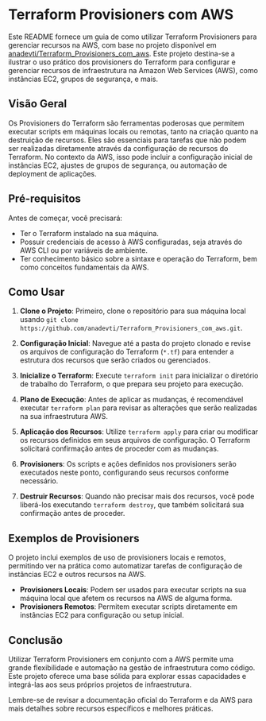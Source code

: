 # Terraform Provisioners com AWS

Este README fornece um guia de como utilizar Terraform Provisioners para gerenciar recursos na AWS, com base no projeto disponível em [anadevti/Terraform_Provisioners_com_aws](https://github.com/anadevti/Terraform_Provisioners_com_aws). Este projeto destina-se a ilustrar o uso prático dos provisioners do Terraform para configurar e gerenciar recursos de infraestrutura na Amazon Web Services (AWS), como instâncias EC2, grupos de segurança, e mais.

## Visão Geral

Os Provisioners do Terraform são ferramentas poderosas que permitem executar scripts em máquinas locais ou remotas, tanto na criação quanto na destruição de recursos. Eles são essenciais para tarefas que não podem ser realizadas diretamente através da configuração de recursos do Terraform. No contexto da AWS, isso pode incluir a configuração inicial de instâncias EC2, ajustes de grupos de segurança, ou automação de deployment de aplicações.

## Pré-requisitos

Antes de começar, você precisará:

- Ter o Terraform instalado na sua máquina.
- Possuir credenciais de acesso à AWS configuradas, seja através do AWS CLI ou por variáveis de ambiente.
- Ter conhecimento básico sobre a sintaxe e operação do Terraform, bem como conceitos fundamentais da AWS.

## Como Usar

1. **Clone o Projeto**: Primeiro, clone o repositório para sua máquina local usando `git clone https://github.com/anadevti/Terraform_Provisioners_com_aws.git`.

2. **Configuração Inicial**: Navegue até a pasta do projeto clonado e revise os arquivos de configuração do Terraform (`*.tf`) para entender a estrutura dos recursos que serão criados ou gerenciados.

3. **Inicialize o Terraform**: Execute `terraform init` para inicializar o diretório de trabalho do Terraform, o que prepara seu projeto para execução.

4. **Plano de Execução**: Antes de aplicar as mudanças, é recomendável executar `terraform plan` para revisar as alterações que serão realizadas na sua infraestrutura AWS.

5. **Aplicação dos Recursos**: Utilize `terraform apply` para criar ou modificar os recursos definidos em seus arquivos de configuração. O Terraform solicitará confirmação antes de proceder com as mudanças.

6. **Provisioners**: Os scripts e ações definidos nos provisioners serão executados neste ponto, configurando seus recursos conforme necessário.

7. **Destruir Recursos**: Quando não precisar mais dos recursos, você pode liberá-los executando `terraform destroy`, que também solicitará sua confirmação antes de proceder.

## Exemplos de Provisioners

O projeto inclui exemplos de uso de provisioners locais e remotos, permitindo ver na prática como automatizar tarefas de configuração de instâncias EC2 e outros recursos na AWS.

- **Provisioners Locais**: Podem ser usados para executar scripts na sua máquina local que afetem os recursos na AWS de alguma forma.
- **Provisioners Remotos**: Permitem executar scripts diretamente em instâncias EC2 para configuração ou setup inicial.

## Conclusão

Utilizar Terraform Provisioners em conjunto com a AWS permite uma grande flexibilidade e automação na gestão de infraestrutura como código. Este projeto oferece uma base sólida para explorar essas capacidades e integrá-las aos seus próprios projetos de infraestrutura.

Lembre-se de revisar a documentação oficial do Terraform e da AWS para mais detalhes sobre recursos específicos e melhores práticas.
